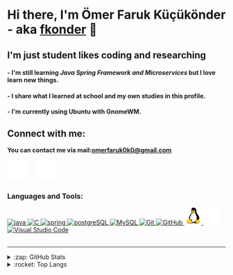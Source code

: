 # Hi there, I'm Ömer Faruk Küçükönder - aka [fkonder][github] 👋 

## I'm just student likes coding and researching

#### - I'm still learning *Java Spring Framework and Microservices* but I love learn new things.
#### - I share what I learned at school and my own studies in this profile.
#### - I'm currently using Ubuntu with GnomeWM.

## Connect with me:

**You can contact me via mail:omerfaruk0k0@gmail.com**

[![website](./img/linkedin-dark.svg)](https://www.linkedin.com/in/%C3%B6mer-faruk-k%C3%BC%C3%A7%C3%BCk%C3%B6nder-69642b1bb#gh-light-mode-only#gh-dark-mode-only)
&nbsp;&nbsp;
[![website](./img/instagram-dark.svg)](https://instagram.com/omerfaruk.k0)

### Languages and Tools:




  <a href="https://www.java.com/" target="_blank" rel="noreferrer">
    <img src="https://upload.wikimedia.org/wikipedia/tr/2/2e/Java_Logo.svg" alt="java" width="40" height="40"/>
  </a>
  <a href="https://en.wikipedia.org/wiki/C_(programming_language)" target="_blank" rel="noreferrer">
    <img src="https://cdn.jsdelivr.net/gh/devicons/devicon/icons/c/c-original.svg"  alt="C" width="40" height="40"/>
  </a>
  <a href="https://spring.io/" target="_blank" rel="noreferrer">
    <img src="https://spring.io/images/spring-logo-9146a4d3298760c2e7e49595184e1975.svg" alt="spring" width="60" height="40"/>
  </a>
  <a href="https://www.postgresql.org/" target="_blank" rel="noreferrer">
    <img src="https://www.postgresql.org/media/img/about/press/elephant.png" alt="postgreSQL" width="40" height="40"/>
  </a>
  <a href="https://www.mysql.com" target="_blank" rel="noreferrer">
    <img src="https://cdn.jsdelivr.net/gh/devicons/devicon/icons/mysql/mysql-original.svg"  alt="MySQL" width="40" height="40"/>
  </a>
  <a href="https://git-scm.com" target="_blank" rel="noreferrer">
    <img src="https://cdn.jsdelivr.net/gh/devicons/devicon/icons/git/git-original.svg"  alt="Git" width="40" height="40"/>
  </a>
  <a href="https://github.com/fkonder" target="_blank" rel="noreferrer">
    <img src="https://user-images.githubusercontent.com/3369400/139447912-e0f43f33-6d9f-45f8-be46-2df5bbc91289.png"  alt="GitHub" width="40" height="40"/>
  </a>
  <a href="https://www.linux.org/" target="_blank" rel="noreferrer">
    <img src="https://raw.githubusercontent.com/devicons/devicon/master/icons/linux/linux-original.svg" alt="linux" width="40" height="40"/>
  </a>
  <a href="" target="_blank" rel="noreferrer">
    <img src="./img/terminal-dark.svg"  alt="Terminal" width="40" height="40"/>
  </a>
  <a href="https://code.visualstudio.com" target="_blank" rel="noreferrer">
    <img src="https://cdn.jsdelivr.net/gh/devicons/devicon/icons/vscode/vscode-original.svg"  alt="Visual Studio Code" width="40" height="40"/>
  </a>

<br />
<br />

---

<details>
  <summary>:zap: GitHub Stats</summary>
 <img align="left" alt="fkonders's GitHub Stats" src="https://github-readme-stats.vercel.app/api?username=fkonder&show_icons=true&hide_border=false&title_color=ff652f&icon_color=FFE400&bg_color=09131B&text_color=ffffff&border_color=0c1a25" />
  

</details>

<details>
  <summary>:rocket: Top Langs</summary>
  
  <img align="left" alt="fkonders's GitHub Stats" src="https://github-readme-stats-eight-theta.vercel.app/api/top-langs/?username=fkonder&layout=compact&langs_count=8&theme=tokyonight" />
  
</details>




[github]: https://github.com/fkonder 
[instagram]: https://instagram.com/omerfaruk.k0
[linkedin]: https://www.linkedin.com/in/%C3%B6mer-faruk-k%C3%BC%C3%A7%C3%BCk%C3%B6nder-69642b1bb/

